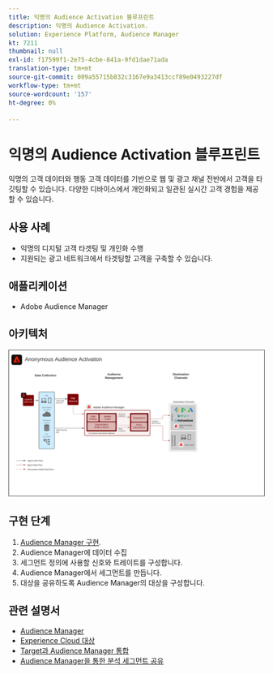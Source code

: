 ```yaml
---
title: 익명의 Audience Activation 블루프린트
description: 익명의 Audience Activation.
solution: Experience Platform, Audience Manager
kt: 7211
thumbnail: null
exl-id: f17599f1-2e75-4cbe-841a-9fd1dae71ada
translation-type: tm+mt
source-git-commit: 009a55715b832c3167e9a3413ccf89e0493227df
workflow-type: tm+mt
source-wordcount: '157'
ht-degree: 0%

---
```


# 익명의 Audience Activation 블루프린트

익명의 고객 데이터와 행동 고객 데이터를 기반으로 웹 및 광고 채널 전반에서 고객을 타깃팅할 수 있습니다. 다양한 디바이스에서 개인화되고 일관된 실시간 고객 경험을 제공할 수 있습니다.

## 사용 사례

* 익명의 디지털 고객 타겟팅 및 개인화 수행
* 지원되는 광고 네트워크에서 타겟팅할 고객을 구축할 수 있습니다.

## 애플리케이션

* Adobe Audience Manager

## 아키텍처

<img src="assets/aam.svg" alt="익명의 Audience Activation 청사진을 위한 참조 아키텍처" style="border:1px solid #4a4a4a" />

## 구현 단계

<!-- These steps should link to help. -->

1. [Audience Manager 구현](https://experienceleague.corp.adobe.com/docs/audience-manager/user-guide/implementation-integration-guides/implement-audience-manager.html?lang=en#implementation-integration-guides).
1. Audience Manager에 데이터 수집
1. 세그먼트 정의에 사용할 신호와 트레이트를 구성합니다.
1. Audience Manager에서 세그먼트를 만듭니다.
1. 대상을 공유하도록 Audience Manager의 대상을 구성합니다.

## 관련 설명서

* [Audience Manager](https://experienceleague.adobe.com/docs/audience-manager.html?lang=en)
* [Experience Cloud 대상](https://experienceleague.adobe.com/docs/core-services/interface/audiences/audience-library.html)
* [Target과 Audience Manager 통합](https://experienceleague.adobe.com/docs/audience-manager/user-guide/implementation-integration-guides/integration-other-solutions/aam-target-integration.html)
* [Audience Manager을 통한 분석 세그먼트 공유](https://experienceleague.adobe.com/docs/analytics/components/segmentation/segmentation-workflow/seg-publish.html)
